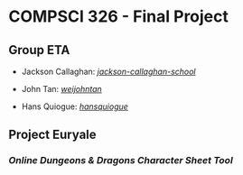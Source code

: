 # COMPSCI 326 - Final Project

## Group ETA

- Jackson Callaghan: *[jackson-callaghan-school](https://github.com/jackson-callaghan-school)*

- John Tan: *[weijohntan](https://github.com/weijohntan)*

- Hans Quiogue: *[hansquiogue](https://github.com/hansquiogue)*

## Project Euryale

### *Online Dungeons & Dragons Character Sheet Tool*